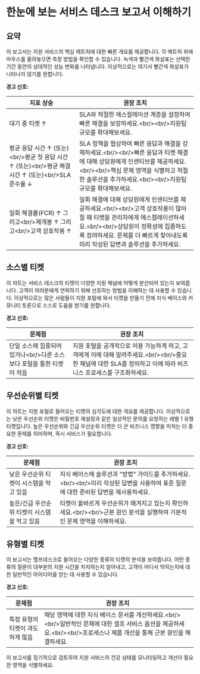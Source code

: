 # 한눈에 보는 서비스 데스크 보고서 이해하기

## 요약

이 보고서는 지원 서비스의 핵심 메트릭에 대한 빠른 개요를 제공합니다. 각 메트릭 위에 마우스를 올려놓으면 측정 방법을 확인할 수 있습니다. 녹색과 빨간색 화살표는 선택한 기간 동안의 상대적인 성능 변화를 나타냅니다. 이상적으로는 여기서 빨간색 화살표가 나타나지 않기를 원합니다.

**경고 신호:**

<div className="table-container">

| 지표 상승 | 권장 조치 |
|----------|-----------|
| 대기 중 티켓 ↑ | SLA와 적절한 에스컬레이션 계층을 설정하여 빠른 해결을 보장하세요.&lt;br/>&lt;br/>지원팀 규모를 확대해보세요. |
| 평균 응답 시간 ↑ (또는)&lt;br/>평균 첫 응답 시간 ↑ (또는)&lt;br/>평균 해결 시간 ↑ (또는)&lt;br/>SLA 준수율 ↓ | SLA 정책을 협상하여 빠른 응답과 해결을 강제하세요.&lt;br/>&lt;br/>빠른 응답과 티켓 해결에 대해 상담원에게 인센티브를 제공하세요.&lt;br/>&lt;br/>핵심 문제 영역을 식별하고 적절한 솔루션을 추가하세요.&lt;br/>&lt;br/>지원팀 규모를 확대해보세요. |
| 일회 해결률(FCR) ↑ 그리고&lt;br/>재개봉 ↑ 그리고&lt;br/>고객 상호작용 ↑ | 일회 해결에 대해 상담원에게 인센티브를 제공하세요.&lt;br/>&lt;br/>고객 상호작용이 많아질 때 티켓을 관리자에게 에스컬레이션하세요.&lt;br/>&lt;br/>상담원이 정확성에 집중하도록 장려하세요. 문제를 더 빠르게 찾아내도록 미리 작성된 답변과 솔루션을 추가하세요. |

</div>

## 소스별 티켓

이 차트는 서비스 데스크의 티켓이 다양한 지원 채널에 어떻게 분산되어 있는지 보여줍니다. 고객이 여러분에게 연락하기 위해 선호하는 방법을 이해하는 데 사용할 수 있습니다. 이상적으로는 많은 사람들이 지원 포털에 와서 티켓을 만들기 전에 지식 베이스와 커뮤니티 토론으로 스스로 도움을 받기를 원합니다.

**경고 신호:**

<div className="table-container">

| 문제점 | 권장 조치 |
|--------|-----------|
| 단일 소스에 집중되어 있거나&lt;br/>다른 소스보다 포털을 통한 티켓이 적음 | 지원 포털을 공개적으로 이용 가능하게 하고, 고객에게 이에 대해 알려주세요.&lt;br/>&lt;br/>중요한 채널에 대한 SLA를 정의하고 이에 따라 비즈니스 프로세스를 구조화하세요. |

</div>

## 우선순위별 티켓

이 차트는 지원 포털로 들어오는 티켓의 심각도에 대한 개요를 제공합니다. 이상적으로는 낮은 우선순위 티켓은 비밀번호 재설정과 같은 일상적인 문의를 요청하는 레벨 1 유형 티켓입니다. 높은 우선순위와 긴급 우선순위 티켓은 더 큰 비즈니스 영향을 미치는 더 중요한 문제를 의미하며, 즉시 서비스가 필요합니다.

**경고 신호:**

<div className="table-container">

| 문제점 | 권장 조치 |
|--------|-----------|
| 낮은 우선순위 티켓이 시스템을 막고 있음 | 지식 베이스에 솔루션과 "방법" 가이드를 추가하세요.&lt;br/>&lt;br/>미리 작성된 답변을 사용하여 표준 질문에 대한 준비된 답변을 재사용하세요. |
| 높은/긴급 우선순위 티켓이 시스템을 막고 있음 | 티켓이 올바르게 우선순위가 매겨지고 있는지 확인하세요.&lt;br/>&lt;br/>근본 원인 분석을 실행하여 기본적인 문제 영역을 이해하세요. |

</div>

## 유형별 티켓

이 보고서는 헬프데스크로 들어오는 다양한 종류의 티켓의 분석을 보여줍니다. 어떤 종류의 질문이 대부분의 지원 시간을 차지하는지 알아내고, 고객이 어디서 막히는지에 대한 일반적인 아이디어를 얻는 데 사용할 수 있습니다.

**경고 신호:**

<div className="table-container">

| 문제점 | 권장 조치 |
|--------|-----------|
| 특정 유형의 티켓이 과도하게 많음 | 해당 영역에 대한 지식 베이스 문서를 개선하세요.&lt;br/>&lt;br/>일반적인 문제에 대한 셀프 서비스 옵션을 제공하세요.&lt;br/>&lt;br/>프로세스나 제품 개선을 통해 근본 원인을 해결하세요. |

</div>

이 보고서를 정기적으로 검토하여 지원 서비스의 건강 상태를 모니터링하고 개선이 필요한 영역을 식별하세요.